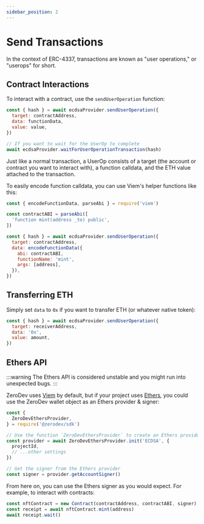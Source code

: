 ```yaml
---
sidebar_position: 2
---
```


# Send Transactions

In the context of ERC-4337, transactions are known as "user operations," or "userops" for short.

## Contract Interactions

To interact with a contract, use the `sendUserOperation` function:

```javascript
const { hash } = await ecdsaProvider.sendUserOperation({
  target: contractAddress,
  data: functionData,
  value: value,
})

// If you want to wait for the UserOp to complete
await ecdsaProvider.waitForUserOperationTransaction(hash)
```

Just like a normal transaction, a UserOp consists of a target (the account or contract you want to interact with), a function calldata, and the ETH value attached to the transaction.

To easily encode function calldata, you can use Viem's helper functions like this:

```javascript
const { encodeFunctionData, parseAbi } = require('viem')

const contractABI = parseAbi([
  'function mint(address _to) public',
])

const { hash } = await ecdsaProvider.sendUserOperation({
  target: contractAddress,
  data: encodeFunctionData({
    abi: contractABI,
    functionName: 'mint',
    args: [address],
  }),
})
```

## Transferring ETH

Simply set `data` to `0x` if you want to transfer ETH (or whatever native token):


```javascript
const { hash } = await ecdsaProvider.sendUserOperation({
  target: receiverAddress,
  data: '0x',
  value: amount,
})
```

## Ethers API

:::warning
The Ethers API is considered unstable and you might run into unexpected bugs.
:::

ZeroDev uses [Viem](https://viem.sh/) by default, but if your project uses [Ethers](https://docs.ethers.org/v5/), you could use the ZeroDev wallet object as an Ethers provider & signer:

```javascript
const {
  ZeroDevEthersProvider,
} = require('@zerodev/sdk')

// Use the function `ZeroDevEthersProvider` to create an Ethers provider
const provider = await ZeroDevEthersProvider.init('ECDSA', {
  projectId,
  // ...other settings 
})

// Get the signer from the Ethers provider
const signer = provider.getAccountSigner()
```

From here on, you can use the Ethers signer as you would expect.  For example, to interact with contracts:

```javascript
const nftContract = new Contract(contractAddress, contractABI, signer)
const receipt = await nftContract.mint(address)
await receipt.wait()
```

